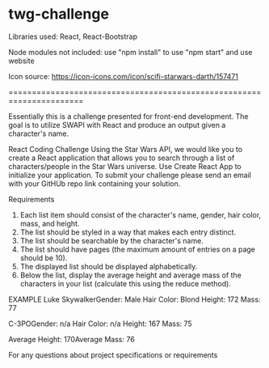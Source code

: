 # twg-challenge

Libraries used: React, React-Bootstrap

Node modules not included: use "npm install" to use "npm start" and use website

Icon source: https://icon-icons.com/icon/scifi-starwars-darth/157471


======================================================================


Essentially this is a challenge presented for front-end development. 
The goal is to utilize SWAPI with React and produce an output given a character's name.

React Coding Challenge
Using the Star Wars API, we would like you to create a React application that allows you to search through a list of characters/people in the Star Wars universe. Use Create React App to initialize your application. To submit your challenge please send an email with your GitHUb repo link containing your solution.

Requirements
1. Each list item should consist of the character's name, gender, hair color, mass, and height.
2. The list should be styled in a way that makes each entry distinct.
3. The list should be searchable by the character's name.
4. The list should have pages (the maximum amount of entries on a page should be 10).
5. The displayed list should be displayed alphabetically.
6. Below the list, display the average height and average mass of the characters in your list (calculate this using the reduce method).

EXAMPLE
Luke SkywalkerGender: Male Hair Color: Blond Height: 172 Mass: 77

C-3POGender: n/a Hair Color: n/a Height: 167 Mass: 75

Average Height: 170Average Mass: 76

For any questions about project specifications or requirements
